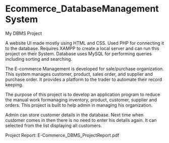 # Ecommerce_DatabaseManagementSystem

My DBMS Project

A website UI made mostly using HTML and CSS. Used PHP for connecting it to the database. Requires XAMPP to create a local server and can run this project on their System. Database uses MySQL for performing queries including sorting and searching. 

The E-commerce Management is developed for sale/purchase organization. This system manages customer, product, sales order, and supplier and purchase order. It provides a platform to the trader to automate their record keeping.

The purpose of this project is to develop an application program to reduce the manual work formanaging inventory, product, customer, supplier and orders. This project is built to help admin in managing his organization.

Admin can store customer details in the database. Next time when customer comes in then there is no need to enter his details again. It can selected from the list displaying all customers.

Project Report: E-Commerce_DBMS_ProjectReport.pdf
